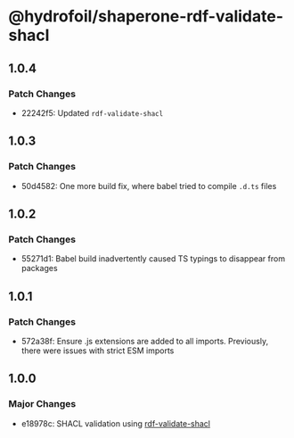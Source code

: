 # @hydrofoil/shaperone-rdf-validate-shacl

## 1.0.4

### Patch Changes

- 22242f5: Updated `rdf-validate-shacl`

## 1.0.3

### Patch Changes

- 50d4582: One more build fix, where babel tried to compile `.d.ts` files

## 1.0.2

### Patch Changes

- 55271d1: Babel build inadvertently caused TS typings to disappear from packages

## 1.0.1

### Patch Changes

- 572a38f: Ensure .js extensions are added to all imports. Previously, there were issues with strict ESM imports

## 1.0.0

### Major Changes

- e18978c: SHACL validation using [rdf-validate-shacl](https://npm.im/rdf-validate-shacl)
